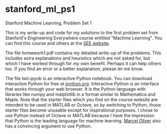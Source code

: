 stanford_ml_ps1
===============

Stanford Machine Learning, Problem Set 1

This is my write-up and code for my solutions to the first problem set from Stanford's Engineering Everywhere course
entitled "Machine Learning".  You can find this course and others at the
<a href="http://see.stanford.edu/see/courses.aspx">SEE website</a>.

The file homework1.pdf contains my detailed write-up of the problems.  This includes extra explanations and heuristics which are not asked for, but which I have worked through for my own benefit.  Perhaps it can help others too.  If you find an error or a better explanation, please let me know.

The file lwlr.ipynb is an interactive Python notebook.  You can download interactive Python for free at <a href="http://ipython.org/">ipython.org</a>.  Interactive Python is an interface that works through your web browser.  It is the Python language with libraries like numpy and matplotlib in a format similar to Mathematica and Maple.  Note that the starter files which you find on the course website are intended to be used in MATLAB or Octave, so by switching to Python, those starter files become unusable except for inspirational purposes.  I chose to use Python instead of Octave or MATLAB because I have the impression that Python is the leading language for machine learning.  <a href="http://math.jacobs-university.de/oliver/teaching/numpy-intro/numpy-intro/numpy-intro.html#SECTION00020000000000000000">Marcel Oliver</a> also has a convincing argument to use Python.  


